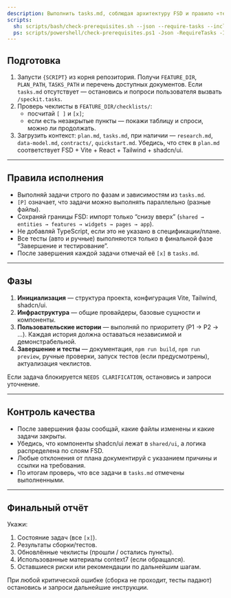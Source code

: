 ```yaml
---
description: Выполнить tasks.md, соблюдая архитектуру FSD и правило «тесты после завершения функционала».
scripts:
  sh: scripts/bash/check-prerequisites.sh --json --require-tasks --include-tasks
  ps: scripts/powershell/check-prerequisites.ps1 -Json -RequireTasks -IncludeTasks
---
```


## Подготовка

1. Запусти `{SCRIPT}` из корня репозитория. Получи `FEATURE_DIR`, `PLAN_PATH`, `TASKS_PATH` и перечень доступных документов. Если `tasks.md` отсутствует — остановись и попроси пользователя вызвать `/speckit.tasks`.
2. Проверь чеклисты в `FEATURE_DIR/checklists/`:
   - посчитай `[ ]` и `[x]`;
   - если есть незакрытые пункты — покажи таблицу и спроси, можно ли продолжать.
3. Загрузить контекст: `plan.md`, `tasks.md`, при наличии — `research.md`, `data-model.md`, `contracts/`, `quickstart.md`. Убедись, что стек в `plan.md` соответствует FSD + Vite + React + Tailwind + shadcn/ui.

---

## Правила исполнения

- Выполняй задачи строго по фазам и зависимостям из `tasks.md`.
- `[P]` означает, что задачи можно выполнять параллельно (разные файлы).
- Сохраняй границы FSD: импорт только “снизу вверх” (`shared → entities → features → widgets → pages → app`).
- Не добавляй TypeScript, если это не указано в спецификации/плане.
- Все тесты (авто и ручные) выполняются только в финальной фазе “Завершение и тестирование”.
- После завершения каждой задачи отмечай её `[x]` в `tasks.md`.

---

## Фазы

1. **Инициализация** — структура проекта, конфигурация Vite, Tailwind, shadcn/ui.
2. **Инфраструктура** — общие провайдеры, базовые сущности и компоненты.
3. **Пользовательские истории** — выполняй по приоритету (P1 → P2 → …). Каждая история должна оставаться независимой и демонстрабельной.
4. **Завершение и тесты** — документация, `npm run build`, `npm run preview`, ручные проверки, запуск тестов (если предусмотрены), актуализация чеклистов.

Если задача блокируется `NEEDS CLARIFICATION`, остановись и запроси уточнение.

---

## Контроль качества

- После завершения фазы сообщай, какие файлы изменены и какие задачи закрыты.
- Убедись, что компоненты shadcn/ui лежат в `shared/ui`, а логика распределена по слоям FSD.
- Любые отклонения от плана документируй с указанием причины и ссылки на требования.
- По итогам проверь, что все задачи в `tasks.md` отмечены выполненными.

---

## Финальный отчёт

Укажи:
1. Состояние задач (все `[x]`).
2. Результаты сборки/тестов.
3. Обновлённые чеклисты (прошли / остались пункты).
4. Использованные материалы context7 (если обращался).
5. Оставшиеся риски или рекомендации по дальнейшим шагам.

При любой критической ошибке (сборка не проходит, тесты падают) остановись и запроси дальнейшие инструкции.

